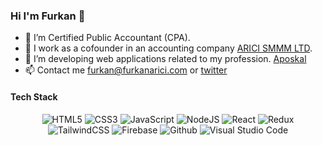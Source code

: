 ### Hi I'm Furkan 👋

- 📘 I’m Certified Public Accountant (CPA).
- 🏢 I work as a cofounder in an accounting company [ARICI SMMM LTD](http://www.aricimalimusavirlik.com.tr).
- 🌱 I’m developing web applications related to my profession. [Aposkal](https://www.aposkal.com)
- 📫 Contact me furkan@furkanarici.com or [twitter](https://twitter.com/aricifurkan)

<!-- - 💻 I've been learning ![HTML](https://img.shields.io/badge/HTML-e34f26), ![CSS](https://img.shields.io/badge/CSS-2965f1) and ![JavaScript](https://img.shields.io/badge/JavaScript-f7df1e) for a while. -->

#### Tech Stack

<p align="center">

<img alt="HTML5" src="https://img.shields.io/badge/html5-%23fca9ae.svg?style=for-the-badge&logo=html5&logoColor=140200"/>
<img alt="CSS3" src="https://img.shields.io/badge/css3-%23ffd2ce.svg?style=for-the-badge&logo=css3&logoColor=140200"/>
<img alt="JavaScript" src="https://img.shields.io/badge/javascript-%23e4626b.svg?style=for-the-badge&logo=javascript&logoColor=%23F7DF1E"/>
<img alt="NodeJS" src="https://img.shields.io/badge/nodejs-%23f2ca61.svg?style=for-the-badge&logo=nodejs&logoColor=%2361DAFB"/>
<img alt="React" src="https://img.shields.io/badge/-ReactJs-61DAFB?logo=react&logoColor=white&style=for-the-badge">
<img alt="Redux" src="https://img.shields.io/badge/Redux-764abc?style=for-the-badge&logo=Redux">
<img alt="TailwindCSS" src="https://img.shields.io/badge/tailwind css-%23fca9ae.svg?style=for-the-badge&logo=tailwind-css&logoColor=140200"/>
<img alt="Firebase" src="https://img.shields.io/badge/Firebase-61DAFB?style=for-the-badge&logo=firebase">

<img alt="Github" src="https://img.shields.io/badge/github-%23e4626b.svg?style=for-the-badge&logo=github&logoColor=140200"/>
<img alt="Visual Studio Code" src="https://img.shields.io/badge/Visual Studio Code-f2ca61.svg?style=for-the-badge&logo=visual-studio-code&logoColor=140200"/>
</p>

<!-- I learned how to create a readme.md like this from fundakartal's github profile -->

<!--
**furkanarici/furkanarici** is a ✨ _special_ ✨ repository because its `README.md` (this file) appears on your GitHub profile.

Here are some ideas to get you started:

- 🔭 I’m currently working on ...
- 🌱 I’m currently learning ...
- 👯 I’m looking to collaborate on ...
- 🤔 I’m looking for help with ...
- 💬 Ask me about ...
- 📫 How to reach me: ...
- 😄 Pronouns: ...
- ⚡ Fun fact: ...

https://metrics.lecoq.io/furkanarici


-->
